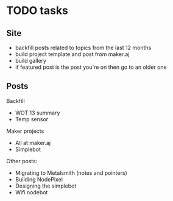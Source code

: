 # TODO tasks

## Site

* backfill posts related to topics from the last 12 months
* build project template and post from maker.aj
* build gallery
* if featured post is the post you're on then go to an older one

## Posts

Backfill

* WOT 13 summary
* Temp sensor

Maker projects

* All at maker.aj
* Simplebot

Other posts:

* Migrating to Metalsmith (notes and pointers)
* Building NodePixel
* Designing the simplebot
* Wifi nodebot

